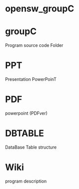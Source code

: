 # opensw_groupC
# groupC
  Program source code Folder
  
# PPT
  Presentation PowerPoinT
 
# PDF
  powerpoint (PDFver)

# DBTABLE
  DataBase Table structure

# Wiki
  program description
